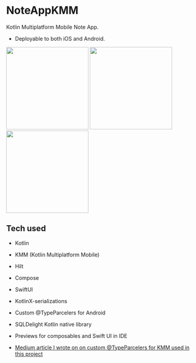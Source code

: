 # NoteAppKMM
Kotlin Multiplatform Mobile Note App. 
- Deployable to both iOS and Android.

[<img src="https://user-images.githubusercontent.com/5157474/195507303-872f0437-f23d-4a3b-aca7-907e20d4ac68.png" width="220"/>](https://user-images.githubusercontent.com/5157474/195507303-872f0437-f23d-4a3b-aca7-907e20d4ac68.png)
[<img src="https://user-images.githubusercontent.com/5157474/195507329-70f37387-9621-46c0-84bd-dec4372b0001.png" width="220"/>](https://user-images.githubusercontent.com/5157474/195507329-70f37387-9621-46c0-84bd-dec4372b0001.png)
[<img src="https://user-images.githubusercontent.com/5157474/195507366-e62659da-1c53-44f2-909a-8ea840720752.png" width="220"/>](https://user-images.githubusercontent.com/5157474/195507366-e62659da-1c53-44f2-909a-8ea840720752.png)


## Tech used
- Kotlin
- KMM (Kotlin Multiplatform Mobile)
- Hilt
- Compose
- SwiftUI
- KotlinX-serializations
- Custom @TypeParcelers for Android
- SQLDelight Kotlin native library
- Previews for composables and Swift UI in IDE

- [Medium article I wrote on on custom @TypeParcelers for KMM used in this project](https://medium.com/@chrisathanas/how-to-use-parcels-on-kotlin-multiplatform-mobile-kmm-e29590816624)

<!--
To install the Apk:

1. Open this link on your Android device:
   https://github.com/realityexpander/calorieTrack/blob/master/bikingtrack_1.0.apk
2. Tap the "skewer" menu and tap the "download"

   [![](https://user-images.githubusercontent.com/5157474/147434050-57102a30-af32-46ed-a90b-d94e0c4a4f35.jpg)]()
3. Allow the file to download (DO NOT click "show details")
4. After the file is downloaded, click "OK" to install
5. Click "OK" to install
6. Click "OK" to launch

If you have developer options turned on, you may need to turn off "USB Debugging" if the "Waiting for debugger" dialog is displayed.
-->

